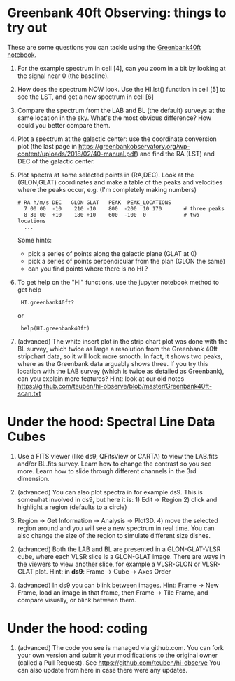 #  Greenbank 40ft Observing:    things to try out

These are some questions you can tackle using the
[Greenbank40ft notebook](https://github.com/teuben/hi-observe/blob/master/greenbank40ft.ipynb).


1. For the example spectrum in cell [4],
   can you zoom in a bit by looking at the signal near 0 (the baseline).

2. How does the spectrum NOW look. Use the HI.lst() function in cell [5] to see the LST, and get a new spectrum in cell [6]

3. Compare the spectrum from the LAB and BL (the default) surveys at the same location in the sky.
   What's the most obvious difference?  How could you better compare them.

4. Plot a spectrum at the galactic center:  use the coordinate conversion plot (the last page in https://greenbankobservatory.org/wp-content/uploads/2018/02/40-manual.pdf) and find the RA (LST) and DEC of the galactic center.

5. Plot spectra at some selected points in (RA,DEC). Look at the (GLON,GLAT) coordinates and make a table of the peaks and velocities where the peaks occur, e.g. (I'm completely making numbers)

    
       # RA h/m/s DEC   GLON GLAT   PEAK  PEAK_LOCATIONS
         7 00 00  -10    210 -10    800  -200  10 170       # three peaks
         8 30 00  +10    180 +10    600  -100  0            # two locations
         ...


    Some hints:
    * pick a series of points along the galactic plane (GLAT at 0)
    * pick a series of points perpendicular from the plan (GLON the same)
    * can you find points where there is no HI ?

6. To get help on the "HI" functions, use the jupyter notebook method to get help

        HI.greenbank40ft?
   or
   
        help(HI.greenbank40ft)


7. (advanced) The white insert plot in the strip chart plot was done with the BL
survey, which twice as large a resolution from the Greenbank 40ft
stripchart data, so it will look more smooth. In fact, it shows two
peaks, where as the Greenbank data arguably shows three.  If you try
this location with the LAB survey (which is twice as detailed as
Greenbank), can you explain more features?  Hint: look at our old notes
https://github.com/teuben/hi-observe/blob/master/Greenbank40ft-scan.txt


#  Under the hood: Spectral Line Data Cubes

1. Use a FITS viewer (like ds9, QFitsView or CARTA) to view the LAB.fits and/or BL.fits survey.
Learn how to change the contrast so you see more. Learn how to slide through different channels
in the 3rd dimension.

2. (advanced) You can also plot spectra in for example ds9. This is somewhat involved in ds9, but 
here it is:   1) Edit -> Region 2) click and highlight a region (defaults to a circle)
3) Region -> Get Information -> Analysis -> Plot3D. 4) move the selected region around and you
will see a new spectrum in real time. You can also change the size of the region to simulate
different size dishes.

2. (advanced) Both the LAB and BL are presented in a GLON-GLAT-VLSR cube, where each VLSR slice
is a GLON-GLAT image.  There are ways in the viewers to view another slice, for example
a VLSR-GLON or VLSR-GLAT plot. Hint: in **ds9**: Frame -> Cube -> Axes Order

3. (advanced) In ds9 you can blink between images. Hint: Frame -> New Frame, load an image
in that frame, then Frame -> Tile Frame, and compare visually, or blink between them.

#  Under the hood: coding

1. (advanced) The code you see is managed via github.com. You can fork your own version and submit
your modifications to the original owner (called a Pull Request). See https://github.com/teuben/hi-observe
You can also update from here in case there were any updates.

